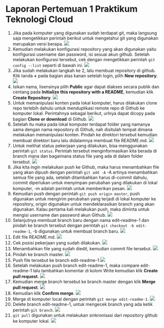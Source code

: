 # Laporan Pertemuan 1 Praktikum Teknologi Cloud

1. Jika pada komputer yang digunakan sudah terdapat git, maka langsung saja mengetikkan perintah berikut untuk mengetahui git yang digunakan merupakan versi berapa.
![](img/1.png)
2. Kemudian melakukan konfigurasi repository yang akan digunakan yaitu konfigurasi username dan password, isi sesuai akun github. Setelah melakukan konfigurasi tersebut, cek dengan mengetikkan perintah `git config --list` seperti di bawah ini.
![](img/2.png)
3. Jika sudah melakukan langkah ke 2, lalu membuat repository di github. Klik tanda **+** pada bagian atas kanan setelah login, pilih **New repository**.
![](img/3.png)
4. Isikan nama, lisensinya pilih **Public** agar dapat diakses secara publik dan centang pada **Initialize this repository with a README**, kemudian klik **Create Repository**.
![](img/4.png)
5. Untuk memanipulasi konten pada lokal komputer, harus dilakukan clone repo terlebih dahulu untuk menduplikasi remote repo di Github ke komputer lokal. Perintahnya sebagai berikut, urlnya dapat dicopy pada bagian **Clone or download** di Github.
![](img/5.png)
6. Setelah itu maka pada lokal komputer terdapat folder yang namanya sama dengan nama repository di Github, nah disitulah tempat dimana melakukan memanipulasi konten. Pindah ke direktori tersebut kemudian membuat direktori baru lalu didalamnya membuat file README.md.
![](img/6.png)
7. Untuk melihat status pekerjaan yang dilakukan, bisa menggunakan perintah `git status`. Perintah tersebut menginformasikan kita berada di branch mana dan bagaimana status file yang ada di dalam folder tersebut.
![](img/7.png)
8. Jika kita ingin melakukan push ke Github, maka harus menambahkan file yang akan dipush dengan perintah `git add -A` -A artinya menambahkan semua file yang ada, setelah ditambahkan harus di-commit dahulu, commit diperlukan untuk menyimpan perubahan yang dilakukan di lokal komputer, -m adalah perintah untuk memberikan pesan.
![](img/8.png)
9. Kemudian push dengan perintah `git push origin master`, push digunakan untuk mengirim perubahan yang terjadi di lokal komputer ke repository, origin digunakan untuk mendeklarasikan branch yang akan digunakan. Kalau pertama kali melakukan push, maka diminta untuk mengisi username dan password akun Github.
![](img/9.png)
10. Selanjutnya membuat branch baru dengan nama edit-readme-1 dan pindah ke branch tersebut dengan perintah `git checkout -b edit-readme-1`, -b digunakan untuk membuat branch baru.
![](img/10.png)
11. Edit file README.md.
![](img/11.png)
12. Cek posisi pekerjaan yang sudah dilakukan.
![](img/12.png)
13. Menambahkan file yang sudah diedit, kemudian commit file tersebut.
![](img/13.png)
14. Pindah ke branch master.
![](img/14.png)
15. Push file tersebut ke branch edit-readme-1
![](img/15.png)
16. Setelah melakukan push branch edit-readme-1, maka compare edit-readme-1 lalu tambahkan komentar di kolom Write kemudian klik **Create pull request**.
![](img/16.png)
17. Kemudian merge branch tersebut ke branch master dengan klik **Merge pull request**.
![](img/17.png)
18. Kemudian klik **Confirm merge**.
![](img/18.png)
19. Merge di komputer local dengan perintah `git merge edit-readme-1`.
![](img/19.png)
20. Delete branch edit-readme-1, untuk mengecek branch yang ada ketik perintah `git branch`.
![](img/20.png)
21. `git pull` digunakan untuk melakukan sinkronisasi dari repository github ke komputer lokal.
![](img/21.png)
